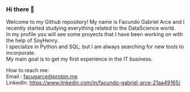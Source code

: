 ### Hi there 👋

Welcome to my Github repository! My name is Facundo Gabriel Arce and I recently started studying everything related to the DataScience world. <br>
In my profile you will see some proyects that I have been working on with the help of SoyHenry. <br>
I specialize in Python and SQL; but I am always searching for new tools to incorporate. <br>
My main goal is to get my first experience in the IT business.<br>



How to reach me: <br>
Email : facugarce@proton.me <br>
LinkedIn: https://www.linkedin.com/in/facundo-gabriel-arce-21aa49165/

<!--
**FacundoArc/facundoarc** is a ✨ _special_ ✨ repository because its `README.md` (this file) appears on your GitHub profile.

Here are some ideas to get you started:

- 🔭 I’m currently working on ...
- 🌱 I’m currently learning ...
- 👯 I’m looking to collaborate on ...
- 🤔 I’m looking for help with ...
- 💬 Ask me about ...
- 📫 How to reach me: ...
- 😄 Pronouns: ...
- ⚡ Fun fact: ...
-->
